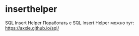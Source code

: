 # inserthelper
SQL Insert Helper
Поработать с SQL Insert Helper можно тут: https://axxle.github.io/sql/ 

